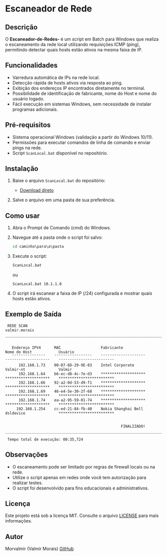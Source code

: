 # Escaneador de Rede

## Descrição

O **Escaneador-de-Redes-** é um script em Batch para Windows que realiza o escaneamento da rede local utilizando requisições ICMP (ping), permitindo detectar quais hosts estão ativos na mesma faixa de IP.

## Funcionalidades

- Varredura automática de IPs na rede local.
- Detecção rápida de hosts ativos via resposta ao ping.
- Exibição dos endereços IP encontrados diretamente no terminal.
- Possibilidade de identificação de fabricante, nome do Host e nome do usuário logado.
- Fácil execução em sistemas Windows, sem necessidade de instalar programas adicionais.

## Pré-requisitos

- Sistema operacional Windows (validação a partir do Windows 10/11).
- Permissões para executar comandos de linha de comando e enviar pings na rede.
- Script `ScanLocal.bat` disponível no repositório.

## Instalação

1. Baixe o arquivo `ScanLocal.bat` do repositório:
   - [Download direto](https://raw.githubusercontent.com/morvalmir/Escaneador-de-Redes-/refs/heads/main/ScanLocal.bat)

2. Salve o arquivo em uma pasta de sua preferência.

## Como usar

1. Abra o Prompt de Comando (cmd) do Windows.

2. Navegue até a pasta onde o script foi salvo:
   ```cmd
   cd caminho\para\a\pasta
   ```

3. Execute o script:
   ```cmd
   ScanLocal.bat
   ```
   ou
   ```
   ScanLocal.bat 10.1.1.0
   ```

4. O script irá escanear a faixa de IP (/24) configurada e mostrar quais hosts estão ativos.

## Exemplo de Saída

```
 REDE SCAN                                                                                                valmir.morais
 ‾‾‾‾‾‾‾‾‾‾‾‾‾‾‾‾‾‾‾‾‾‾‾‾‾‾‾‾‾‾‾‾‾‾‾‾‾‾‾‾‾‾‾‾‾‾‾‾‾‾‾‾‾‾‾‾‾‾‾‾‾‾‾‾‾‾‾‾‾‾‾‾‾‾‾‾‾‾‾‾‾‾‾‾‾‾‾‾‾‾‾‾‾‾‾‾‾‾‾‾‾‾‾‾‾‾‾‾‾‾‾‾‾‾‾‾‾‾

   Endereço IPV4      MAC                  Fabricante              Nome do Host            Usuário
   ˉˉˉˉˉˉˉˉˉˉˉˉˉˉˉ    ˉˉˉˉˉˉˉˉˉˉˉˉˉˉˉˉˉ    ˉˉˉˉˉˉˉˉˉˉˉˉˉˉˉˉˉˉˉˉ    ˉˉˉˉˉˉˉˉˉˉˉˉˉˉˉˉˉˉˉˉ    ˉˉˉˉˉˉˉˉˉˉˉˉˉˉˉˉˉˉˉˉˉˉˉˉˉ
      192.168.1.73    00-D7-6D-29-9E-83    Intel Corporate         Valmir-nt               Valmir
      192.168.1.64    b6-ec-d8-4c-7e-d3    ********************    ********************    *************************
      192.168.1.66    92-a2-0d-53-d9-f1    ********************    ********************    *************************
      192.168.1.69    46-e4-5e-30-2f-68    ********************    ********************    *************************
      192.168.1.74    ea-a2-95-59-01-74    ********************    ********************    *************************
     192.168.1.254    cc-ed-21-84-fb-40    Nokia Shanghai Bell     dsldevice               *************************


                                                    FINALIZADO!
 ‾‾‾‾‾‾‾‾‾‾‾‾‾‾‾‾‾‾‾‾‾‾‾‾‾‾‾‾‾‾‾‾‾‾‾‾‾‾‾‾‾‾‾‾‾‾‾‾‾‾‾‾‾‾‾‾‾‾‾‾‾‾‾‾‾‾‾‾‾‾‾‾‾‾‾‾‾‾‾‾‾‾‾‾‾‾‾‾‾‾‾‾‾‾‾‾‾‾‾‾‾‾‾‾‾‾‾‾‾‾‾‾‾‾‾‾‾‾
 Tempo total de execução: 00:35,724
```

## Observações

- O escaneamento pode ser limitado por regras de firewall locais ou na rede.
- Utilize o script apenas em redes onde você tem autorização para realizar testes.
- O script foi desenvolvido para fins educacionais e administrativos.

## Licença

Este projeto está sob a licença MIT. Consulte o arquivo [LICENSE](LICENSE) para mais informações.

## Autor

Morvalmir (Valmir Morais)
[GitHub](https://github.com/morvalmir)
